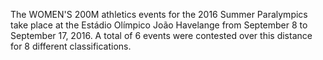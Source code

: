 The WOMEN'S 200M athletics events for the 2016 Summer Paralympics take place at the Estádio Olímpico João Havelange from September 8 to September 17, 2016. A total of 6 events were contested over this distance for 8 different classifications.
